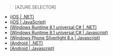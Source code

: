 > [AZURE.SELECTOR]
- [(iOS | .NET)](/zh-cn/documentation/articles/mobile-services-dotnet-backend-ios-get-started-push/)
- [(iOS | JavaScript)](/zh-cn/documentation/articles/mobile-services-javascript-backend-ios-get-started-push/)
- [(Windows Runtime 8.1 universal C# | .NET)](/zh-cn/documentation/articles/mobile-services-dotnet-backend-windows-universal-dotnet-get-started-push/)
- [(Windows Runtime 8.1 universal C# | Javascript)](/zh-cn/documentation/articles/mobile-services-javascript-backend-windows-universal-dotnet-get-started-push/)
- [(Windows Phone Silverlight 8.x | Javascript)](/zh-cn/documentation/articles/mobile-services-javascript-backend-windows-phone-get-started-push/)
- [(Android | .NET)](/zh-cn/documentation/articles/mobile-services-dotnet-backend-android-get-started-push/)
- [(Android | Javascript)](/zh-cn/documentation/articles/mobile-services-javascript-backend-android-get-started-push/)

<!---HONumber=82-->